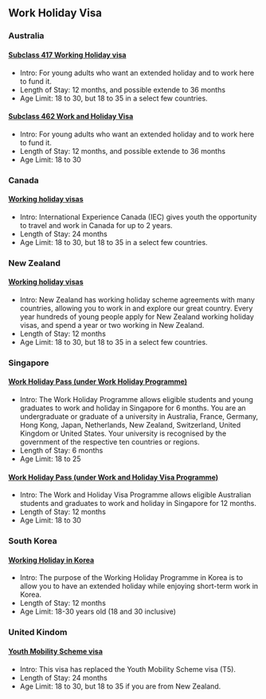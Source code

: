 ## Work Holiday Visa

### Australia 

#### [Subclass 417 Working Holiday visa](https://immi.homeaffairs.gov.au/visas/getting-a-visa/visa-listing/work-holiday-417)

- Intro: For young adults who want an extended holiday and to work here to fund it.
- Length of Stay: 12 months, and possible extende to 36 months
- Age Limit: 18 to 30, but 18 to 35 in a select few countries.

#### [Subclass 462 Work and Holiday Visa](https://immi.homeaffairs.gov.au/visas/getting-a-visa/visa-listing/work-holiday-462)

- Intro: For young adults who want an extended holiday and to work here to fund it.
- Length of Stay: 12 months, and possible extende to 36 months
- Age Limit: 18 to 30

### Canada

#### [Working holiday visas](https://www.immigration.govt.nz/new-zealand-visas/preparing-a-visa-application/working-in-nz/how-long-can-you-work-in-new-zealand-for/working-holiday-visa)

- Intro: International Experience Canada (IEC) gives youth the opportunity to travel and work in Canada for up to 2 years.
- Length of Stay: 24 months
- Age Limit: 18 to 30, but 18 to 35 in a select few countries.

### New Zealand 

#### [Working holiday visas](https://www.immigration.govt.nz/new-zealand-visas/preparing-a-visa-application/working-in-nz/how-long-can-you-work-in-new-zealand-for/working-holiday-visa)

- Intro: New Zealand has working holiday scheme agreements with many countries, allowing you to work in and explore our great country. Every year hundreds of young people apply for New Zealand working holiday visas, and spend a year or two working in New Zealand.
- Length of Stay: 12 months
- Age Limit: 18 to 30, but 18 to 35 in a select few countries.

### Singapore

#### [Work Holiday Pass (under Work Holiday Programme)](https://www.mom.gov.sg/passes-and-permits/work-holiday-programme)

- Intro: The Work Holiday Programme allows eligible students and young graduates to work and holiday in Singapore for 6 months. You are an undergraduate or graduate of a university in Australia, France, Germany, Hong Kong, Japan, Netherlands, New Zealand, Switzerland, United Kingdom or United States.
Your university is recognised by the government of the respective ten countries or regions.
- Length of Stay: 6 months
- Age Limit: 18 to 25

#### [Work Holiday Pass (under Work and Holiday Visa Programme)](https://www.mom.gov.sg/passes-and-permits/work-and-holiday-visa-programme)

- Intro: The Work and Holiday Visa Programme allows eligible Australian students and graduates to work and holiday in Singapore for 12 months.
- Length of Stay: 12 months
- Age Limit: 18 to 30

### South Korea

#### [Working Holiday in Korea](https://overseas.mofa.go.kr/au-sydney-en/wpge/m_2371/contents.do)

- Intro: The purpose of the Working Holiday Programme in Korea is to allow you to have an extended holiday while enjoying short-term work in Korea.
- Length of Stay: 12 months
- Age Limit: 18-30 years old (18 and 30 inclusive)


### United Kindom

#### [Youth Mobility Scheme visa](https://www.gov.uk/youth-mobility)

- Intro: This visa has replaced the Youth Mobility Scheme visa (T5).
- Length of Stay: 24 months
- Age Limit: 18 to 30, but 18 to 35 if you are from New Zealand.
